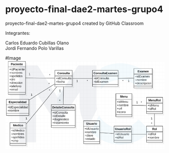 # proyecto-final-dae2-martes-grupo4
proyecto-final-dae2-martes-grupo4 created by GitHub Classroom</br>

Integrantes:</br>

Carlos Eduardo Cubillas Olano</br>
Jordi Fernando Polo Varillas

#Image
![](img/bd.png)
